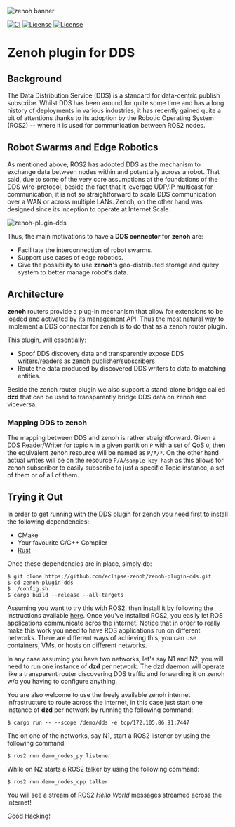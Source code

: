 ![zenoh banner](http://zenoh.io/img/zenoh-dragon-small.png)

[![CI](https://github.com/eclipse-zenoh/zenoh-plugin-dds/workflows/Rust/badge.svg)](https://github.com/eclipse-zenoh/zenoh-plugin-dds/actions?query=workflow%3ARust)
[![License](https://img.shields.io/badge/License-EPL%202.0-blue)](https://choosealicense.com/licenses/epl-2.0/)
[![License](https://img.shields.io/badge/License-Apache%202.0-blue.svg)](https://opensource.org/licenses/Apache-2.0)

# Zenoh plugin for DDS

## Background
The Data Distribution Service (DDS) is a standard for data-centric publish subscribe. Whilst DDS has been around for quite some time and has a long history of deployments in various industries, it has recently gained quite a bit of attentions thanks to its adoption by the Robotic Operating System (ROS2) -- where it is used for communication between ROS2 nodes.

## Robot Swarms and Edge Robotics
As mentioned above, ROS2 has adopted DDS as the mechanism to exchange data between nodes within and potentially across a robot. That said, due to some of the very core assumptions at the foundations of the DDS wire-protocol, beside the fact that it  leverage UDP/IP multicast for communication,  it is not so straightforward to scale DDS communication over a WAN or across multiple LANs.  Zenoh, on the other hand was designed since its inception to operate at Internet Scale.

![zenoh-plugin-dds](http://zenoh.io/img/wiki/zenoh-plugin-dds.png)

Thus, the main motivations to have a **DDS connector** for **zenoh** are:

- Facilitate the interconnection of robot swarms.
- Support use cases of edge robotics.
- Give the possibility to use **zenoh**'s geo-distributed storage and query system to better manage robot's data.

## Architecture
**zenoh** routers provide a plug-in mechanism that allow for extensions to be loaded and activated by its management API. Thus the most natural way to implement a DDS connector for zenoh is to do that as a zenoh router plugin.

This plugin, will essentially:

- Spoof DDS discovery data and transparently expose DDS writers/readers as zenoh publisher/subscribers
- Route the data produced by discovered DDS writers to data to matching entities.

Beside the zenoh router plugin we also support a stand-alone bridge called **dzd** that can be used to transparently bridge DDS data on zenoh and viceversa.

### Mapping DDS to zenoh
The mapping between DDS and zenoh is rather straightforward. Given a DDS Reader/Writer for topic ```A``` in a given partition ```P``` with a set of QoS ```Q```, then the equivalent zenoh resource will be named as ```P/A/*```. On the other hand actual writes will be on the resource ```P/A/sample-key-hash``` as this allows for zenoh subscriber to easily subscribe to just a specific Topic instance, a set of them or of all of them.


## Trying it Out
In order to get running with the DDS plugin for zenoh you need first to install the following dependencies:

- [CMake](https://cmake.org/download/)
- Your favourite C/C++ Compiler
- [Rust](https://www.rust-lang.org/tools/install)

Once these dependencies are in place, simply do:

```
$ git clone https://github.com/eclipse-zenoh/zenoh-plugin-dds.git
$ cd zenoh-plugin-dds
$ ./config.sh
$ cargo build --release --all-targets
```

Assuming you want to try this with ROS2, then install it by following the instructions available [here](https://index.ros.org/doc/ros2/Installation/Foxy/).
Once you've installed ROS2, you easily let ROS applications communicate acros the internet. Notice that in order
to really make this work you need to have ROS applications run on different networks. There are different ways of achieving this,
you can use containers, VMs, or hosts on different networks.

In any case assuming you have two networks, let's say N1 and N2, you will need to run one instance of **dzd** per network.
The **dzd** daemon will operate like a transparent router discovering DDS traffic and forwarding it on zenoh w/o you having to
configure anything.

You are also welcome to use the freely available zenoh internet infrastructure to route across the internet, in this case
just start one instance of **dzd** per network by running the following command:

```
$ cargo run -- --scope /demo/dds -e tcp/172.105.86.91:7447
```

The on one of the networks, say N1, start a ROS2 listener by using the following command:
```
$ ros2 run demo_nodes_py listener
```

While on N2 starts a ROS2 talker by using the following command:
```
$ ros2 run demo_nodes_cpp talker
```

You will see a stream of ROS2 *Hello World* messages streamed across the internet!

Good Hacking!
